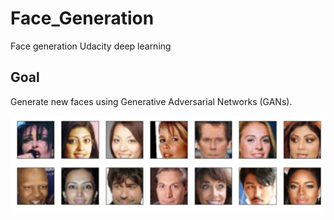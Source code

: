 # Face_Generation
Face generation Udacity deep learning
## Goal
Generate new faces using Generative Adversarial Networks (GANs).  

![Image of Training Set](https://github.com/Yasmic/Face_Generation/blob/main/assets/processed_face_data.png)
